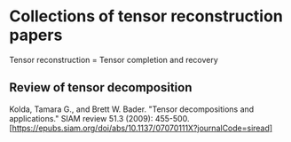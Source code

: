 # Collections of tensor reconstruction papers
Tensor reconstruction = Tensor completion and recovery

## Review of tensor decomposition
Kolda, Tamara G., and Brett W. Bader. "Tensor decompositions and applications." SIAM review 51.3 (2009): 455-500. [https://epubs.siam.org/doi/abs/10.1137/07070111X?journalCode=siread]
